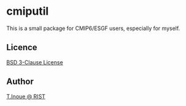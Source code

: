 cmiputil
========

This is a small package for CMIP6/ESGF users, especially for myself.

## Licence

[BSD 3-Clause License](https://github.com/RIST-tinoue/cmiputil/blob/master/LICENSE)

## Author

[T.Inoue @ RIST](https://github.com/RIST-tinoue)
